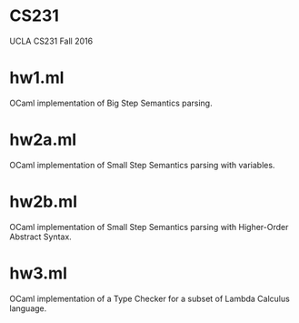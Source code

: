 # CS231
UCLA CS231 Fall 2016


# hw1.ml
OCaml implementation of Big Step Semantics parsing.

# hw2a.ml
OCaml implementation of Small Step Semantics parsing with variables.

# hw2b.ml
OCaml implementation of Small Step Semantics parsing with Higher-Order Abstract Syntax.

# hw3.ml
OCaml implementation of a Type Checker for a subset of Lambda Calculus language.
